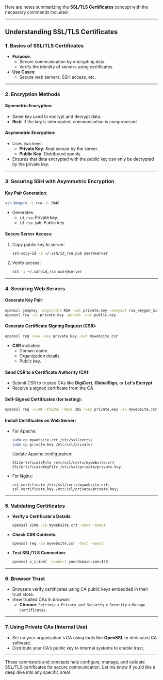 Here are notes summarizing the **SSL/TLS Certificates** concept with the necessary commands included:  

---

## **Understanding SSL/TLS Certificates**

### **1. Basics of SSL/TLS Certificates**
- **Purpose**:
  - Secure communication by encrypting data.
  - Verify the identity of servers using certificates.
- **Use Cases**:
  - Secure web servers, SSH access, etc.
  
---

### **2. Encryption Methods**
#### **Symmetric Encryption**:
- Same key used to encrypt and decrypt data.
- **Risk**: If the key is intercepted, communication is compromised.

#### **Asymmetric Encryption**:
- Uses two keys:
  - **Private Key**: Kept secure by the server.
  - **Public Key**: Distributed openly.
- Ensures that data encrypted with the public key can only be decrypted by the private key.

---

### **3. Securing SSH with Asymmetric Encryption**
#### **Key Pair Generation**:
```bash
ssh-keygen -t rsa -b 2048
```
- Generates:
  - `id_rsa`: Private key.
  - `id_rsa.pub`: Public key.

#### **Secure Server Access**:
1. Copy public key to server:
   ```bash
   ssh-copy-id -i ~/.ssh/id_rsa.pub user@server
   ```
2. Verify access:
   ```bash
   ssh -i ~/.ssh/id_rsa user@server
   ```

---

### **4. Securing Web Servers**
#### **Generate Key Pair**:
```bash
openssl genpkey -algorithm RSA -out private.key -pkeyopt rsa_keygen_bits:2048
openssl rsa -in private.key -pubout -out public.key
```

#### **Generate Certificate Signing Request (CSR)**:
```bash
openssl req -new -key private.key -out mywebsite.csr
```
- **CSR** includes:
  - Domain name.
  - Organization details.
  - Public key.

#### **Send CSR to a Certificate Authority (CA)**:
- Submit CSR to trusted CAs like **DigiCert**, **GlobalSign**, or **Let's Encrypt**.
- Receive a signed certificate from the CA.

#### **Self-Signed Certificates (for testing)**:
```bash
openssl req -x509 -sha256 -days 365 -key private.key -in mywebsite.csr -out mywebsite.crt
```

#### **Install Certificates on Web Server**:
- For Apache:
  ```bash
  sudo cp mywebsite.crt /etc/ssl/certs/
  sudo cp private.key /etc/ssl/private/
  ```
  Update Apache configuration:
  ```apacheconf
  SSLCertificateFile /etc/ssl/certs/mywebsite.crt
  SSLCertificateKeyFile /etc/ssl/private/private.key
  ```
- For Nginx:
  ```nginx
  ssl_certificate /etc/ssl/certs/mywebsite.crt;
  ssl_certificate_key /etc/ssl/private/private.key;
  ```

---

### **5. Validating Certificates**
- **Verify a Certificate's Details**:
  ```bash
  openssl x509 -in mywebsite.crt -text -noout
  ```

- **Check CSR Contents**:
  ```bash
  openssl req -in mywebsite.csr -text -noout
  ```

- **Test SSL/TLS Connection**:
  ```bash
  openssl s_client -connect yourdomain.com:443
  ```

---

### **6. Browser Trust**
- Browsers verify certificates using CA public keys embedded in their trust store.
- View trusted CAs in browser:
  - **Chrome**: `Settings` > `Privacy and Security` > `Security` > `Manage Certificates`.

---

### **7. Using Private CAs (Internal Use)**
- Set up your organization's CA using tools like **OpenSSL** or dedicated CA software.
- Distribute your CA's public key to internal systems to enable trust.

---

These commands and concepts help configure, manage, and validate SSL/TLS certificates for secure communication. Let me know if you'd like a deep dive into any specific area!
